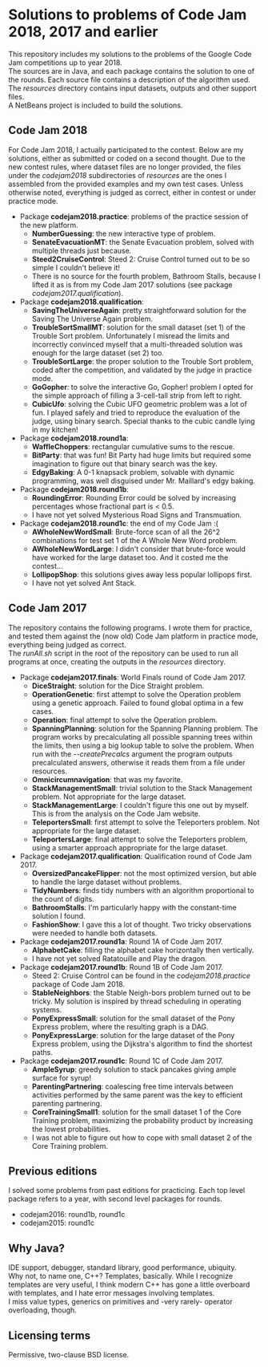 # Solutions to problems of Code Jam 2018, 2017 and earlier

This repository includes my solutions to the problems of the Google Code Jam competitions up to year 2018.\
The sources are in Java, and each package contains the solution to one of the rounds. Each source file contains a description of the algorithm used.\
The *resources* directory contains input datasets, outputs and other support files.\
A NetBeans project is included to build the solutions.

## Code Jam 2018
For Code Jam 2018, I actually participated to the contest. Below are my solutions,
either as submitted or coded on a second thought. Due to the new contest rules, where dataset
files are no longer provided, the files under the *codejam2018* subdirectories of *resources*
are the ones I assembled from the provided examples and my own test cases.
Unless otherwise noted, everything is judged as correct, either in contest or under practice mode.
* Package **codejam2018.practice**: problems of the practice session of the new platform.
    * **NumberGuessing**: the new interactive type of problem.
    * **SenateEvacuationMT**: the Senate Evacuation problem, solved with multiple threads just because.
    * **Steed2CruiseControl**: Steed 2: Cruise Control turned out to be so simple I couldn't believe it!
    * There is no source for the fourth problem, Bathroom Stalls, because I lifted it as is
      from my Code Jam 2017 solutions (see package *codejam2017.qualification*).
* Package **codejam2018.qualification**:
    * **SavingTheUniverseAgain**: pretty straightforward  solution for the Saving The Universe Again problem.
    * **TroubleSortSmallMT**: solution for the small dataset (set 1) of the Trouble Sort problem.
      Unfortunately I misread the limits and incorrectly convinced myself that
      a multi-threaded solution was enough for the large dataset (set 2) too.
    * **TroubleSortLarge**: the proper solution to the Trouble Sort problem,
      coded after the competition, and validated by the judge in practice mode.
    * **GoGopher**: to solve the interactive Go, Gopher! problem I opted for the
      simple approach of filling a 3-cell-tall strip from left to right.
    * **CubicUfo**: solving the Cubic UFO geometric problem was a lot of fun.
      I played safely and tried to reproduce the evaluation of the judge, using
      binary search. Special thanks to the cubic candle lying in my kitchen!
* Package **codejam2018.round1a**:
    * **WaffleChoppers**: rectangular cumulative sums to the rescue.
    * **BitParty**: that was fun! Bit Party had huge limits but required some
      imagination to figure out that binary search was the key.
    * **EdgyBaking**: A 0-1 knapsack problem, solvable with dynamic programming,
      was well disguised under Mr. Maillard's edgy baking.
* Package **codejam2018.round1b**:
    * **RoundingError**: Rounding Error could be solved by increasing percentages
      whose fractional part is < 0.5.
    * I have not yet solved Mysterious Road Signs and Transmuation.
* Package **codejam2018.round1c**: the end of my Code Jam :(
    * **AWholeNewWordSmall**: Brute-force scan of all the 26^2 combinations for
      test set 1 of the A Whole New Word problem.
    * **AWholeNewWordLarge**: I didn't consider that brute-force would have worked
      for the large dataset too. And it costed me the contest...
    * **LollipopShop**: this solutions gives away less popular lollipops first.
    * I have not yet solved Ant Stack.

## Code Jam 2017
The repository contains the following programs. I wrote them for practice, and tested them against
the (now old) Code Jam platform in practice mode, everything being judged as correct.\
The *runAll.sh* script in the root of the repository can be used to run all programs at once,
creating the outputs in the *resources* directory.

* Package **codejam2017.finals**: World Finals round of Code Jam 2017.
    * **DiceStraight**: solution for the Dice Straight problem.
    * **OperationGenetic**: first attempt to solve the Operation problem using a genetic approach. Failed to found global optima in a few cases.
    * **Operation**: final attempt to solve the Operation problem.
    * **SpanningPlanning**: solution for the Spanning Planning problem.
        The program works by precalculating all possible spanning trees within the limits, then using a big lookup table to solve the problem.
        When run with the *--createPrecalcs* argument the program outputs precalculated answers, otherwise it reads them from a file under resources.
    * **Omnicircumnavigation**: that was my favorite.
    * **StackManagementSmall**: trivial solution to the Stack Management problem. Not appropriate for the large dataset.
    * **StackManagementLarge**: I couldn't figure this one out by myself. This is from the analysis on the Code Jam website.
    * **TeleportersSmall**: first attempt to solve the Teleporters problem. Not appropriate for the large dataset.
    * **TeleportersLarge**: final attempt to solve the Teleporters problem, using a smarter approach appropriate for the large dataset.
* Package **codejam2017.qualification**: Qualification round of Code Jam 2017.
    * **OversizedPancakeFlipper**: not the most optimized version, but able to handle the large dataset without problems.
    * **TidyNumbers**: finds tidy numbers with an algorithm proportional to the count of digits.
    * **BathroomStalls**: I'm particularly happy with the constant-time solution I found.
    * **FashionShow**: I gave this a lot of thought. Two tricky observations were needed to handle both datasets.
* Package **codejam2017.round1a**: Round 1A of Code Jam 2017.
    * **AlphabetCake**: filling the alphabet cake horizontally then vertically.
    * I have not yet solved Ratatouille and Play the dragon.
* Package **codejam2017.round1b**: Round 1B of Code Jam 2017.
    * Steed 2: Cruise Control can be found in the *codejam2018.practice* package of Code Jam 2018.
    * **StableNeighbors**: the Stable Neigh-bors problem turned out to be tricky.
      My solution is inspired by thread scheduling in operating systems.
    * **PonyExpressSmall**: solution for the small dataset of the Pony Express problem,
      where the resulting graph is a DAG.
    * **PonyExpressLarge**: solution for the large dataset of the Pony Express problem,
      using the Dijkstra's algorithm to find the shortest paths.
* Package **codejam2017.round1c**: Round 1C of Code Jam 2017.
    * **AmpleSyrup**: greedy solution to stack pancakes giving ample surface for syrup!
    * **ParentingPartnering**: coalescing free time intervals between activities performed
      by the same parent was the key to efficient parenting partnering.
    * **CoreTrainingSmall1**: solution for the small dataset 1 of the Core Training problem,
      maximizing the probability product by increasing the lowest probabilities.
    * I was not able to figure out how to cope with small dataset 2 of the Core Training problem.

## Previous editions
I solved some problems from past editions for practicing. Each top level package refers to a year,
with second level packages for rounds.
* codejam2016: round1b, round1c
* codejam2015: round1c

## Why Java?
IDE support, debugger, standard library, good performance, ubiquity.\
Why not, to name one, C++? Templates, basically. While I recognize templates are very useful,
I think modern C++ has gone a little overboard with templates, and I hate error messages involving templates.\
I miss value types, generics on primitives and -very rarely- operator overloading, though.

## Licensing terms
Permissive, two-clause BSD license.